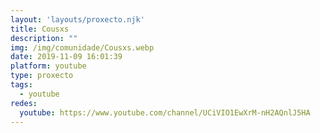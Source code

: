 ```yaml
---
layout: 'layouts/proxecto.njk'
title: Cousxs
description: ""
img: /img/comunidade/Cousxs.webp
date: 2019-11-09 16:01:39
platform: youtube
type: proxecto
tags:
  - youtube
redes:
  youtube: https://www.youtube.com/channel/UCiVIO1EwXrM-nH2AQnlJ5HA
---
```

